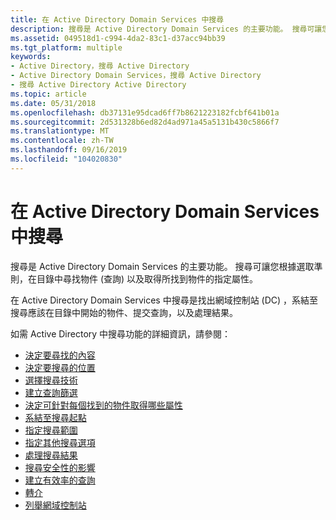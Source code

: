 ```yaml
---
title: 在 Active Directory Domain Services 中搜尋
description: 搜尋是 Active Directory Domain Services 的主要功能。 搜尋可讓您根據選取準則，在目錄中尋找物件 (查詢) 以及取得所找到物件的指定屬性。
ms.assetid: 049518d1-c994-4da2-83c1-d37acc94bb39
ms.tgt_platform: multiple
keywords:
- Active Directory，搜尋 Active Directory
- Active Directory Domain Services，搜尋 Active Directory
- 搜尋 Active Directory Active Directory
ms.topic: article
ms.date: 05/31/2018
ms.openlocfilehash: db37131e95dcad6ff7b8621223182fcbf641b01a
ms.sourcegitcommit: 2d531328b6ed82d4ad971a45a5131b430c5866f7
ms.translationtype: MT
ms.contentlocale: zh-TW
ms.lasthandoff: 09/16/2019
ms.locfileid: "104020830"
---
```

# <a name="searching-in-active-directory-domain-services"></a>在 Active Directory Domain Services 中搜尋

搜尋是 Active Directory Domain Services 的主要功能。 搜尋可讓您根據選取準則，在目錄中尋找物件 (查詢) 以及取得所找到物件的指定屬性。

在 Active Directory Domain Services 中搜尋是找出網域控制站 (DC) ，系結至搜尋應該在目錄中開始的物件、提交查詢，以及處理結果。

如需 Active Directory 中搜尋功能的詳細資訊，請參閱：

-   [決定要尋找的內容](deciding-what-to-find.md)
-   [決定要搜尋的位置](where-to-search.md)
-   [選擇搜尋技術](choosing-the-search-technology.md)
-   [建立查詢篩選](creating-a-query-filter.md)
-   [決定可針對每個找到的物件取得哪些屬性](listing-properties-to-retrieve-for-each-object-found.md)
-   [系結至搜尋起點](binding-to-a-search-start-point.md)
-   [指定搜尋範圍](search-scope.md)
-   [指定其他搜尋選項](specifying-other-search-options.md)
-   [處理搜尋結果](processing-query-results.md)
-   [搜尋安全性的影響](effects-of-security-on-queries.md)
-   [建立有效率的查詢](creating-efficient-queries.md)
-   [轉介](referrals.md)
-   [列舉網域控制站](enumerating-domain-controllers.md)

 

 




